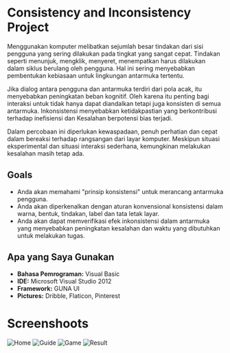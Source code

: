 # Consistency and Inconsistency Project
<p>Menggunakan komputer melibatkan sejumlah besar tindakan dari sisi pengguna yang sering dilakukan pada tingkat yang sangat cepat. Tindakan seperti menunjuk, mengklik, menyeret, menempatkan harus dilakukan dalam siklus berulang oleh pengguna. Hal ini sering menyebabkan pembentukan kebiasaan untuk lingkungan antarmuka tertentu.</p>
<p>Jika dialog antara pengguna dan antarmuka terdiri dari pola acak, itu menyebabkan peningkatan beban kognitif. Oleh karena itu penting bagi interaksi untuk tidak hanya dapat diandalkan tetapi juga konsisten di semua antarmuka. Inkonsistensi menyebabkan ketidakpastian yang berkontribusi terhadap inefisiensi dan Kesalahan berpotensi bias terjadi.</p>
<p>Dalam percobaan ini diperlukan kewaspadaan, penuh perhatian dan cepat dalam bereaksi terhadap rangsangan dari layar komputer. Meskipun situasi eksperimental dan situasi interaksi sederhana, kemungkinan melakukan kesalahan masih tetap ada.</p>
<h2>Goals</h2>
<ul>
  <li>Anda akan memahami "prinsip konsistensi" untuk merancang antarmuka pengguna.</li>
  <li>Anda akan diperkenalkan dengan aturan konvensional konsistensi dalam warna, bentuk, tindakan, label dan tata letak layar.</li>
  <li>Anda akan dapat memverifikasi efek inkonsistensi dalam antarmuka yang menyebabkan peningkatan kesalahan dan waktu yang dibutuhkan untuk melakukan tugas.</li>
</ul>
<h2>Apa yang Saya Gunakan</h2>
<ul>
  <li><b>Bahasa Pemrograman:</b> Visual Basic</li>
  <li><b>IDE:</b> Microsoft Visual Studio 2012</li>
  <li><b>Framework:</b> GUNA UI</li>
  <li><b>Pictures:</b> Dribble, Flaticon, Pinterest</li>

</ul>

# Screenshoots
![Home](https://user-images.githubusercontent.com/84588706/153857534-1751a03f-8422-40bb-b9de-344144d75bf6.jpg)
![Guide](https://user-images.githubusercontent.com/84588706/153857613-559b0196-f3db-401a-ba04-e4b993824cc5.jpg)
![Game](https://user-images.githubusercontent.com/84588706/153857718-9a184fd4-e1f7-4b4d-9f06-5779d2847f59.jpg)
![Result](https://user-images.githubusercontent.com/84588706/153857788-eebba38b-aee8-4b46-a15a-2bf77cbfeece.jpg)

